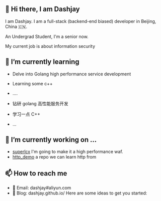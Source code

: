 ## 👋 Hi there, I am Dashjay

I am Dashjay. I am a full-stack (backend-end biased) developer in Beijing, China 🇨🇳.

An Undergrad Student, I'm a senior now.

My current job is about information security

## 🌱 I’m currently learning

* Delve into Golang high performance service development
* Learning some c++
* ....

* 钻研 golang 高性能服务开发
* 学习一点 C++
* ...



##  🔭 I’m currently working on ...
* [superlcx](https://github.com/dashjay/superlcx) I'm going to make it a high performance waf.
* [http_demo](https://github.com/dashjay/http_demo) a repo we can learn http from

## 📫 How to reach me

* 📧 Email: dashjay#aliyun.com
* 📝 Blog: dashjay.github.io/
Here are some ideas to get you started:


